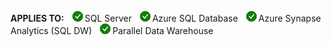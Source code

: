 <Token>**APPLIES TO:** ![yes](media/yes.png)SQL Server ![yes](media/yes.png)Azure SQL Database ![yes](media/yes.png)Azure Synapse Analytics (SQL DW) ![yes](media/yes.png)Parallel Data Warehouse </Token>
